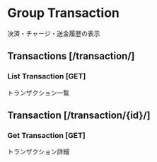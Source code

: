# Group Transaction
決済・チャージ・送金履歴の表示

## Transactions [/transaction/]
### List Transaction [GET]
トランザクション一覧
## Transaction [/transaction/{id}/]
### Get Transaction [GET]
トランザクション詳細